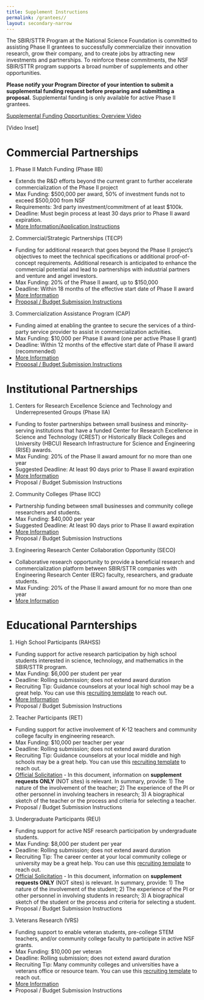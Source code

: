 ```yaml
---
title: Supplement Instructions
permalink: /grantees//
layout: secondary-narrow
---
```


The SBIR/STTR Program at the National Science Foundation is committed to assisting Phase II grantees to successfully commercialize their innovation research, grow their company, and to create jobs by attracting new investments and partnerships. To reinforce these commitments, the NSF SBIR/STTR program supports a broad number of supplements and other opportunities.

**Please notify your Program Director of your intention to submit a supplemental funding request before preparing and submitting a proposal.** Supplemental funding is only available for active Phase II grantees.

[Supplemental Funding Opportunities: Overview Video](https://youtu.be/biB6A2Cu6TA)

[Video Inset]

# Commercial Partnerships

1. Phase II Match Funding (Phase IIB)
- Extends the R&D efforts beyond the current grant to further accelerate commercialization of the Phase II project
- Max Funding: $500,000 per award, 50% of investment funds not to exceed $500,000 from NSF
- Requirements: 3rd party investment/commitment of at least $100k.
- Deadline: Must begin process at least 30 days prior to Phase II award expiration.
- [More Information/Application Instructions]()

2. Commercial/Strategic Partnerships (TECP)
- Funding for additional research that goes beyond the Phase II project’s objectives to meet the technical specifications or additional proof-of-concept requirements. Additional research is anticipated to enhance the commercial potential and lead to partnerships with industrial partners and venture and angel investors.
- Max Funding: 20% of the Phase II award, up to $150,000
- Deadline: Within 18 months of the effective start date of Phase II award
- [More Information](https://www.nsf.gov/pubs/2013/nsf13132/nsf13132.jsp)
- [Proposal / Budget Submission Instructions]()

3. Commercialization Assistance Program (CAP)
- Funding aimed at enabling the grantee to secure the services of a third-party service provider to assist in commercialization activities.
- Max Funding: $10,000 per Phase II award (one per active Phase II grant)
- Deadline: Within 12 months of the effective start date of Phase II award (recommended)
- [More Information](http://www.nsf.gov/pubs/2014/nsf14072/nsf14072.pdf)
- [Proposal / Budget Submission Instructions]()

# Institutional Partnerships
1. Centers for Research Excellence Science and Technology and Underrepresented Groups (Phase IIA)
- Funding to foster partnerships between small business and minority-serving institutions that have a funded Center for Research Excellence in Science and Technology (CREST) or Historically Black Colleges and University (HBCU) Research Infrastructure for Science and Engineering (RISE) awards.
- Max Funding: 20% of the Phase II award amount for no more than one year
- Suggested Deadline: At least 90 days prior to Phase II award expiration
- [More Information](http://www.nsf.gov/pubs/2012/nsf12069/nsf12069.jsp?org=NSF)
- Proposal / Budget Submission Instructions

2. Community Colleges (Phase IICC)
- Partnership funding between small businesses and community college researchers and students.
- Max Funding: $40,000 per year
- Suggested Deadline: At least 90 days prior to Phase II award expiration
- [More Information](http://www.nsf.gov/pubs/2012/nsf12076/nsf12076.jsp?org=NSF)
- Proposal / Budget Submission Instructions

3. Engineering Research Center Collaboration Opportunity (SECO)
- Collaborative research opportunity to provide a beneficial research and commercialization platform between SBIR/STTR companies with Engineering Research Center (ERC) faculty, researchers, and graduate students.
- Max Funding: 20% of the Phase II award amount for no more than one year
- [More Information](http://www.nsf.gov/pubs/2015/nsf15043/nsf15043.jsp)

# Educational Parnterships
1. High School Participants (RAHSS)
- Funding support for active research participation by high school students interested in science, technology, and mathematics in the SBIR/STTR program.
- Max Funding: $6,000 per student per year
- Deadline: Rolling submission; does not extend award duration
- Recruiting Tip: Guidance counselors at your local high school may be a great help. You can use this [recruiting template](/files/ED-Supp-Template.docx) to reach out.
- [More Information](http://www.nsf.gov/pubs/2014/nsf14073/nsf14073.jsp?org=ENG)
- Proposal / Budget Submission Instructions

2. Teacher Participants (RET)
- Funding support for active involvement of K-12 teachers and community college faculty in engineering research.
- Max Funding: $10,000 per teacher per year
- Deadline: Rolling submission; does not extend award duration
- Recruiting Tip: Guidance counselors at your local middle and high schools may be a great help. You can use this [recruiting template](/files/ED-Supp-Template.docx) to reach out.
- [Official Solicitation](http://www.nsf.gov/pubs/2015/nsf15536/nsf15536.htm?org=NSF) - In this document, information on **supplement requests ONLY** (NOT sites) is relevant. In summary, provide: 1) The nature of the involvement of the teacher; 2) The experience of the PI or other personnel in involving teachers in research; 3) A biographical sketch of the teacher or the process and criteria for selecting a teacher.
- Proposal / Budget Submission Instructions

3. Undergraduate Participants (REU)
- Funding support for active NSF research participation by undergraduate students.
- Max Funding: $8,000 per student per year
- Deadline: Rolling submission; does not extend award duration
- Recruiting Tip: The career center at your local community college or university may be a great help. You can use this [recruiting template](/files/ED-Supp-Template.docx) to reach out.
- [Official Solicitation](http://www.nsf.gov/funding/pgm_summ.jsp?pims_id=5517) - In this document, information on **supplement requests ONLY** (NOT sites) is relevant. In summary, provide: 1) The nature of the involvement of the student; 2) The experience of the PI or other personnel in involving students in research; 3) A biographical sketch of the student or the process and criteria for selecting a student.
- Proposal / Budget Submission Instructions

3. Veterans Research (VRS)
- Funding support to enable veteran students, pre-college STEM teachers, and/or community college faculty to participate in active NSF grants.
- Max Funding: $10,000 per veteran
- Deadline: Rolling submission; does not extend award duration
- Recruiting Tip: Many community colleges and universities have a veterans office or resource team. You can use this [recruiting template](/files/ED-Supp-Template.docx) to reach out.
- [More Information](http://www.nsf.gov/pubs/2014/nsf14124/nsf14124.jsp)
- Proposal / Budget Submission Instructions
